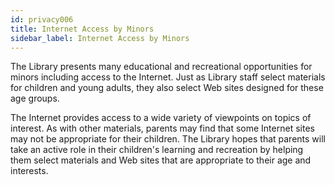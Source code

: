 ```yaml
---
id: privacy006
title: Internet Access by Minors
sidebar_label: Internet Access by Minors
---
```


The Library presents many educational and recreational opportunities for minors including access to the Internet. Just as Library staff select materials for children and young adults, they also select Web sites designed for these age groups.

The Internet provides access to a wide variety of viewpoints on topics of interest. As with other materials, parents may find that some Internet sites may not be appropriate for their children. The Library hopes that parents will take an active role in their children's learning and recreation by helping them select materials and Web sites that are appropriate to their age and interests.